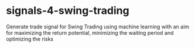 # signals-4-swing-trading
Generate trade signal for Swing Trading using machine learning with an aim for maximizing the return potential, minimizing the waiting period and optimizing the risks

